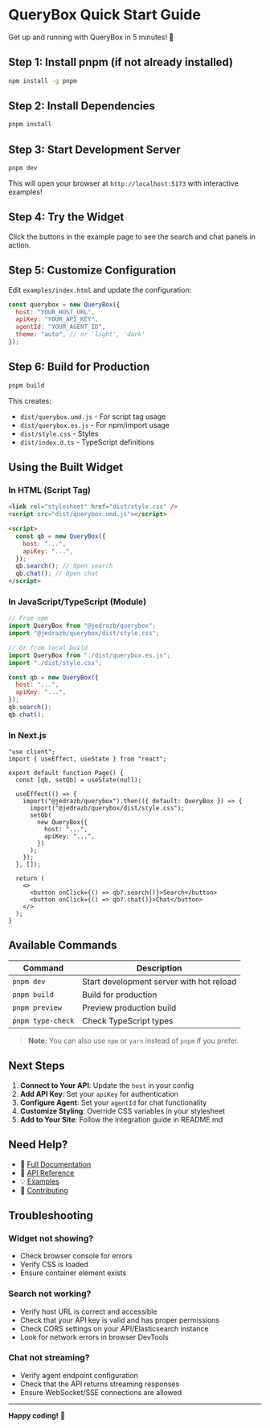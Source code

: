 # QueryBox Quick Start Guide

Get up and running with QueryBox in 5 minutes! 🚀

## Step 1: Install pnpm (if not already installed)

```bash
npm install -g pnpm
```

## Step 2: Install Dependencies

```bash
pnpm install
```

## Step 3: Start Development Server

```bash
pnpm dev
```

This will open your browser at `http://localhost:5173` with interactive examples!

## Step 4: Try the Widget

Click the buttons in the example page to see the search and chat panels in action.

## Step 5: Customize Configuration

Edit `examples/index.html` and update the configuration:

```javascript
const querybox = new QueryBox({
  host: "YOUR_HOST_URL",
  apiKey: "YOUR_API_KEY",
  agentId: "YOUR_AGENT_ID",
  theme: "auto", // or 'light', 'dark'
});
```

## Step 6: Build for Production

```bash
pnpm build
```

This creates:

- `dist/querybox.umd.js` - For script tag usage
- `dist/querybox.es.js` - For npm/import usage
- `dist/style.css` - Styles
- `dist/index.d.ts` - TypeScript definitions

## Using the Built Widget

### In HTML (Script Tag)

```html
<link rel="stylesheet" href="dist/style.css" />
<script src="dist/querybox.umd.js"></script>

<script>
  const qb = new QueryBox({
    host: "...",
    apiKey: "...",
  });
  qb.search(); // Open search
  qb.chat(); // Open chat
</script>
```

### In JavaScript/TypeScript (Module)

```javascript
// From npm
import QueryBox from "@jedrazb/querybox";
import "@jedrazb/querybox/dist/style.css";

// Or from local build
import QueryBox from "./dist/querybox.es.js";
import "./dist/style.css";

const qb = new QueryBox({
  host: "...",
  apiKey: "...",
});
qb.search();
qb.chat();
```

### In Next.js

```tsx
"use client";
import { useEffect, useState } from "react";

export default function Page() {
  const [qb, setQb] = useState(null);

  useEffect(() => {
    import("@jedrazb/querybox").then(({ default: QueryBox }) => {
      import("@jedrazb/querybox/dist/style.css");
      setQb(
        new QueryBox({
          host: "...",
          apiKey: "...",
        })
      );
    });
  }, []);

  return (
    <>
      <button onClick={() => qb?.search()}>Search</button>
      <button onClick={() => qb?.chat()}>Chat</button>
    </>
  );
}
```

## Available Commands

| Command           | Description                              |
| ----------------- | ---------------------------------------- |
| `pnpm dev`        | Start development server with hot reload |
| `pnpm build`      | Build for production                     |
| `pnpm preview`    | Preview production build                 |
| `pnpm type-check` | Check TypeScript types                   |

> **Note:** You can also use `npm` or `yarn` instead of `pnpm` if you prefer.

## Next Steps

1. **Connect to Your API**: Update the `host` in your config
2. **Add API Key**: Set your `apiKey` for authentication
3. **Configure Agent**: Set your `agentId` for chat functionality
4. **Customize Styling**: Override CSS variables in your stylesheet
5. **Add to Your Site**: Follow the integration guide in README.md

## Need Help?

- 📖 [Full Documentation](README.md)
- 🔧 [API Reference](README.md#api-reference)
- 💡 [Examples](examples/)
- 🤝 [Contributing](CONTRIBUTING.md)

## Troubleshooting

### Widget not showing?

- Check browser console for errors
- Verify CSS is loaded
- Ensure container element exists

### Search not working?

- Verify host URL is correct and accessible
- Check that your API key is valid and has proper permissions
- Check CORS settings on your API/Elasticsearch instance
- Look for network errors in browser DevTools

### Chat not streaming?

- Verify agent endpoint configuration
- Check that the API returns streaming responses
- Ensure WebSocket/SSE connections are allowed

---

**Happy coding!** 🎉
